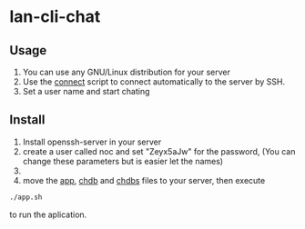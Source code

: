 # lan-cli-chat
## Usage
1. You can use any GNU/Linux distribution for your server
2. Use the [connect](https://github.com/juampam/lan-cli-chat/blob/master/connect) script to connect automatically to the server by SSH.
3. Set a user name and start chating

## Install
1. Install openssh-server in your server
2. create a user called noc and set "Zeyx5aJw" for the password, (You can change these parameters but is easier let the names)
3. 
4. move the [app](https://github.com/juampam/lan-cli-chat/blob/master/app), [chdb]() and [chdbs]() files to your server, then execute 
```bash
./app.sh
```
to run the aplication.
